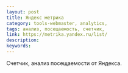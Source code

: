 ```yaml
---
layout: post
title: Яндекс метрика
category: tools-webmaster, analytics, 
tags: анализ, посещаемость, счетчик, 
link: https://metrika.yandex.ru/list/
description: 
keywords: 
---
```


<p>Счетчик, анализ посещаемости от Яндекса.</p>
